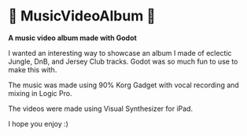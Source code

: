 # 🎵 MusicVideoAlbum 🎥

**A music video album made with Godot**

I wanted an interesting way to showcase an album I made of eclectic Jungle, DnB, and Jersey Club tracks. Godot was so much fun to use to make this with.

The music was made using 90% Korg Gadget with vocal recording and mixing in Logic Pro. 

The videos were made using Visual Synthesizer for iPad.

I hope you enjoy :)
